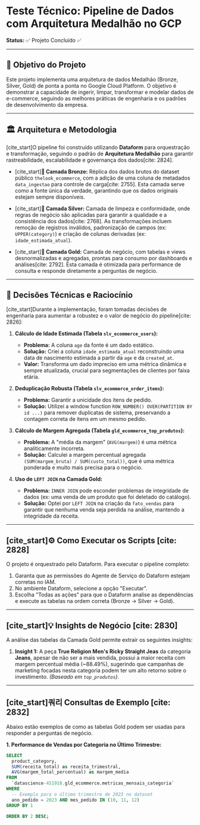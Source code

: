# Teste Técnico: Pipeline de Dados com Arquitetura Medalhão no GCP

**Status:** ✅ Projeto Concluído ✅

---

## 🎯 Objetivo do Projeto

Este projeto implementa uma arquitetura de dados Medalhão (Bronze, Silver, Gold) de ponta a ponta no Google Cloud Platform. O objetivo é demonstrar a capacidade de ingerir, limpar, transformar e modelar dados de e-commerce, seguindo as melhores práticas de engenharia e os padrões de desenvolvimento da empresa.

---

## 🏛️ Arquitetura e Metodologia

[cite_start]O pipeline foi construído utilizando **Dataform** para orquestração e transformação, seguindo o padrão de **Arquitetura Medalhão** para garantir rastreabilidade, escalabilidade e governança dos dados[cite: 2824].

- [cite_start]**🥉 Camada Bronze:** Réplica dos dados brutos do dataset público `thelook_ecommerce`, com a adição de uma coluna de metadados `data_ingestao` para controle de carga[cite: 2755]. Esta camada serve como a fonte única da verdade, garantindo que os dados originais estejam sempre disponíveis.

- [cite_start]**🥈 Camada Silver:** Camada de limpeza e conformidade, onde regras de negócio são aplicadas para garantir a qualidade e a consistência dos dados[cite: 2768]. As transformações incluem remoção de registros inválidos, padronização de campos (ex: `UPPER(category)`) e criação de colunas derivadas (ex: `idade_estimada_atual`).

- [cite_start]**🥇 Camada Gold:** Camada de negócio, com tabelas e views desnormalizadas e agregadas, prontas para consumo por dashboards e análises[cite: 2792]. Esta camada é otimizada para performance de consulta e responde diretamente a perguntas de negócio.

---

## 📝 Decisões Técnicas e Raciocínio

[cite_start]Durante a implementação, foram tomadas decisões de engenharia para aumentar a robustez e o valor de negócio do pipeline[cite: 2826]:

1.  **Cálculo de Idade Estimada (Tabela `slv_ecommerce_users`):**
    * **Problema:** A coluna `age` da fonte é um dado estático.
    * **Solução:** Criei a coluna `idade_estimada_atual` reconstruindo uma data de nascimento estimada a partir da `age` e da `created_at`.
    * **Valor:** Transforma um dado impreciso em uma métrica dinâmica e sempre atualizada, crucial para segmentações de clientes por faixa etária.

2.  **Deduplicação Robusta (Tabela `slv_ecommerce_order_items`):**
    * **Problema:** Garantir a unicidade dos itens de pedido.
    * **Solução:** Utilizei a window function `ROW_NUMBER() OVER(PARTITION BY id ...)` para remover duplicatas de sistema, preservando a contagem correta de itens em um mesmo pedido.

3.  **Cálculo de Margem Agregada (Tabela `gld_ecommerce_top_produtos`):**
    * **Problema:** A "média da margem" (`AVG(margem)`) é uma métrica analiticamente incorreta.
    * **Solução:** Calculei a margem percentual agregada `(SUM(margem_bruta) / SUM(custo_total))`, que é uma métrica ponderada e muito mais precisa para o negócio.

4.  **Uso de `LEFT JOIN` na Camada Gold:**
    * **Problema:** `INNER JOIN` pode esconder problemas de integridade de dados (ex: uma venda de um produto que foi deletado do catálogo).
    * **Solução:** Optei por `LEFT JOIN` na criação da `fato_vendas` para garantir que nenhuma venda seja perdida na análise, mantendo a integridade da receita.

---

## [cite_start]⚙️ Como Executar os Scripts [cite: 2828]

O projeto é orquestrado pelo Dataform. Para executar o pipeline completo:
1.  Garanta que as permissões do Agente de Serviço do Dataform estejam corretas no IAM.
2.  No ambiente Dataform, selecione a opção "Executar".
3.  Escolha "Todas as ações" para que o Dataform analise as dependências e execute as tabelas na ordem correta (Bronze → Silver → Gold).

---

## [cite_start]💡 Insights de Negócio [cite: 2830]

A análise das tabelas da Camada Gold permite extrair os seguintes insights:

1.  **Insight 1:** A peça **True Religion Men's Ricky Straight Jeas** da categoria **Jeans**, apesar de não ser a mais vendida, possui a maior receita com margem percentual média (~88.49%), sugerindo que campanhas de marketing focadas nesta categoria podem ter um alto retorno sobre o investimento. *(Baseado em `top_produtos`)*.


---

## [cite_start]쿼리 Consultas de Exemplo [cite: 2832]

Abaixo estão exemplos de como as tabelas Gold podem ser usadas para responder a perguntas de negócio.

**1. Performance de Vendas por Categoria no Último Trimestre:**
```sql
SELECT
  product_category,
  SUM(receita_total) as receita_trimestral,
  AVG(margem_total_percentual) as margem_media
FROM
  `datascience-451918.gld_ecommerce.metricas_mensais_categoria`
WHERE
  -- Exemplo para o último trimestre de 2023 no dataset
  ano_pedido = 2023 AND mes_pedido IN (10, 11, 12)
GROUP BY 1

ORDER BY 2 DESC;
